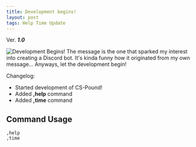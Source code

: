 ```yaml
---
title: Development begins!
layout: post
tags: Help Time Update
---
```

Ver. ***1.0***

<img src="{{ site.baseurl }}/images/posts/development_begins.png" alt="Development Begins!">
The message is the one that sparked my interest into creating a Discord bot. It's kinda funny how it originated from my own message... Anyways, let the development begin!

Changelog:
* Started development of CS-Pound!
* Added **,help** command
* Added **,time** command

## Command Usage
```
,help
,time
```
